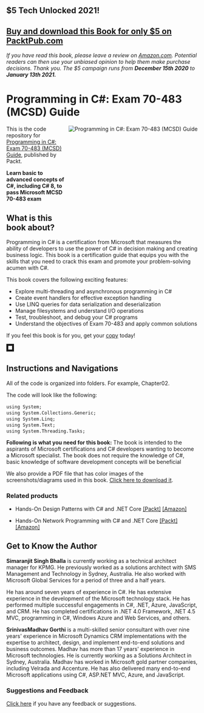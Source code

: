 ## $5 Tech Unlocked 2021!
[Buy and download this Book for only $5 on PacktPub.com](https://www.packtpub.com/product/programming-in-c-exam-70-483-mcsd-guide/9781789536577)
-----
*If you have read this book, please leave a review on [Amazon.com](https://www.amazon.com/gp/product/178953657X).     Potential readers can then use your unbiased opinion to help them make purchase decisions. Thank you. The $5 campaign         runs from __December 15th 2020__ to __January 13th 2021.__*

# Programming in C#: Exam 70-483 (MCSD) Guide 

<a href="https://www.packtpub.com/in/application-development/programming-c-exam-70-483-mcsd-guide?utm_source=github&utm_medium=repository&utm_campaign=9781789536577"><img src="https://www.packtpub.com/media/catalog/product/cache/e4d64343b1bc593f1c5348fe05efa4a6/9/7/9781789536577-original.jpeg" alt="Programming in C#: Exam 70-483 (MCSD) Guide " height="256px" align="right"></a>

This is the code repository for [Programming in C#: Exam 70-483 (MCSD) Guide](https://www.packtpub.com/in/application-development/programming-c-exam-70-483-mcsd-guide?utm_source=github&utm_medium=repository&utm_campaign=9781789536577), published by Packt.

**Learn basic to advanced concepts of C#, including C# 8, to pass Microsoft MCSD 70-483 exam**

## What is this book about?
Programming in C# is a certification from Microsoft that measures the ability of developers to use the power of C# in decision making and creating business logic. This book is a certification guide that equips you with the skills that you need to crack this exam and promote your problem-solving acumen with C#.


This book covers the following exciting features:
* Explore multi-threading and asynchronous programming in C# 
* Create event handlers for effective exception handling 
* Use LINQ queries for data serialization and deserialization 
* Manage filesystems and understand I/O operations 
* Test, troubleshoot, and debug your C# programs 
* Understand the objectives of Exam 70-483 and apply common solutions

If you feel this book is for you, get your [copy](https://www.amazon.com/dp/178953657X) today!

<a href="https://www.packtpub.com/?utm_source=github&utm_medium=banner&utm_campaign=GitHubBanner"><img src="https://raw.githubusercontent.com/PacktPublishing/GitHub/master/GitHub.png" 
alt="https://www.packtpub.com/" border="5" /></a>

## Instructions and Navigations
All of the code is organized into folders. For example, Chapter02.

The code will look like the following:
```
using System;
using System.Collections.Generic;
using System.Linq;
using System.Text;
using System.Threading.Tasks;
```

**Following is what you need for this book:**
The book is intended to the aspirants of Microsoft certifications and C# developers wanting to become a Microsoft specialist. The book does not require the knowledge of C#, basic knowledge of software development concepts will be beneficial

We also provide a PDF file that has color images of the screenshots/diagrams used in this book. [Click here to download it](https://static.packt-cdn.com/downloads/9781789536577_ColorImages.pdf).

### Related products
* Hands-On Design Patterns with C# and .NET Core  [[Packt]](https://www.packtpub.com/application-development/hands-design-patterns-c-and-net-core?utm_source=github&utm_medium=repository&utm_campaign=9781789133646) [[Amazon]](https://www.amazon.com/dp/1789133645)

* Hands-On Network Programming with C# and .NET Core  [[Packt]](https://www.packtpub.com/application-development/hands-network-programming-c-and-net-core?utm_source=github&utm_medium=repository&utm_campaign=9781789340761) [[Amazon]](https://www.amazon.com/dp/1789340764)

## Get to Know the Author
**Simaranjit Singh Bhalla**
is currently working as a technical architect manager for KPMG. He previously worked as a solutions architect with SMS Management and Technology in Sydney, Australia. He also worked with Microsoft Global Services for a period of three and a half years.

He has around seven years of experience in C#. He has extensive experience in the development of the Microsoft technology stack. He has performed multiple successful engagements in C#, .NET, Azure, JavaScript, and CRM. He has completed certifications in .NET 4.0 Framework, .NET 4.5 MVC, programming in C#, Windows Azure and Web Services, and others.

**SrinivasMadhav Gorthi**
is a multi-skilled senior consultant with over nine years' experience in Microsoft Dynamics CRM implementations with the expertise to architect, design, and implement end-to-end solutions and business outcomes. Madhav has more than 17 years' experience in Microsoft technologies. He is currently working as a Solutions Architect in Sydney, Australia. Madhav has worked in Microsoft gold partner companies, including Velrada and Accenture. He has also delivered many end-to-end Microsoft applications using C#, ASP.NET MVC, Azure, and JavaScript.

### Suggestions and Feedback
[Click here](https://docs.google.com/forms/d/e/1FAIpQLSdy7dATC6QmEL81FIUuymZ0Wy9vH1jHkvpY57OiMeKGqib_Ow/viewform) if you have any feedback or suggestions.
